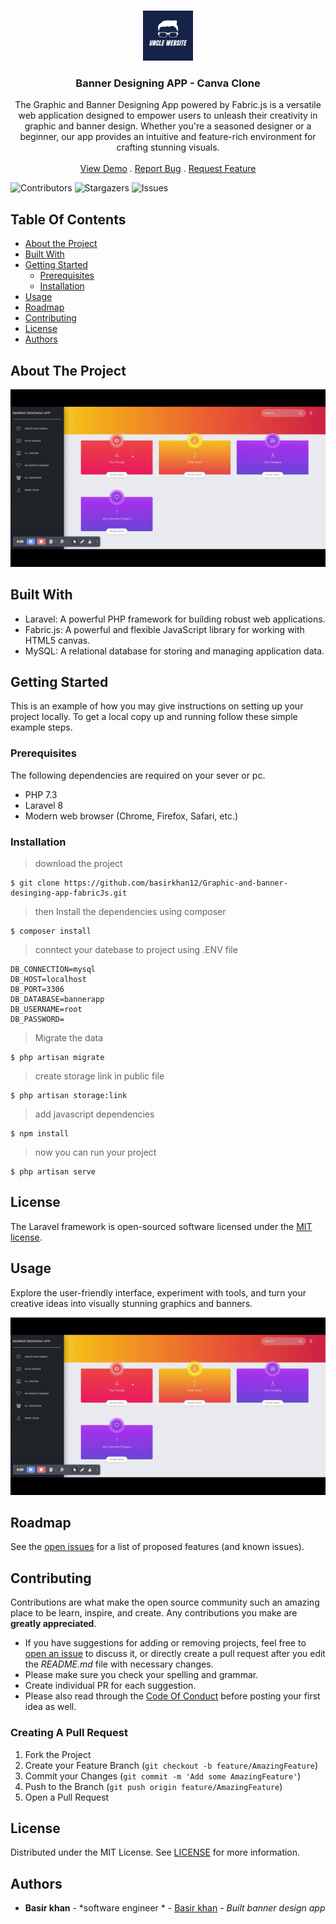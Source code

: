 <br/>
<p align="center">
  <a href="https://github.com/basirkhan12/Graphic-and-banner-designing-app-fabricjs">
    <img src="unclewebsite.png" alt="Logo" width="80" height="80">
  </a>

  <h3 align="center">Banner Designing APP - Canva Clone</h3>

  <p align="center">
    The Graphic and Banner Designing App powered by Fabric.js is a versatile web application designed to empower users to unleash their creativity in graphic and banner design. Whether you're a seasoned designer or a beginner, our app provides an intuitive and feature-rich environment for crafting stunning visuals.
    <br/>
    <br/>
    <a href="http://banner-designing.unclewebsite.com/">View Demo</a>
    .
    <a href="https://github.com/basirkhan12/Graphic-and-banner-designing-app-fabricjs/issues">Report Bug</a>
    .
    <a href="https://github.com/basirkhan12/Graphic-and-banner-designing-app-fabricjs/issues">Request Feature</a>
  </p>
</p>

![Contributors](https://img.shields.io/github/contributors/basirkhan12/Graphic-and-banner-designing-app-fabricjs?color=dark-green) ![Stargazers](https://img.shields.io/github/stars/basirkhan12/Graphic-and-banner-designing-app-fabricjs?style=social) ![Issues](https://img.shields.io/github/issues/basirkhan12/Graphic-and-banner-designing-app-fabricjs) 

## Table Of Contents

* [About the Project](#about-the-project)
* [Built With](#built-with)
* [Getting Started](#getting-started)
  * [Prerequisites](#prerequisites)
  * [Installation](#installation)
* [Usage](#usage)
* [Roadmap](#roadmap)
* [Contributing](#contributing)
* [License](#license)
* [Authors](#authors)

## About The Project

![Screen Shot](vdieo.gif)


## Built With

* Laravel: A powerful PHP framework for building robust web applications.
* Fabric.js: A powerful and flexible JavaScript library for working with HTML5 canvas.
* MySQL: A relational database for storing and managing application data.


## Getting Started

This is an example of how you may give instructions on setting up your project locally.
To get a local copy up and running follow these simple example steps.

### Prerequisites

The following dependencies  are required on your sever or pc.

* PHP 7.3
* Laravel 8
* Modern web browser (Chrome, Firefox, Safari, etc.)


### Installation

 > download the project
 ```
 $ git clone https://github.com/basirkhan12/Graphic-and-banner-desinging-app-fabricJs.git
 ```
 > then Install the dependencies using composer
 ```
$ composer install
 ```
> conntect your datebase to project using .ENV file 
 ```
DB_CONNECTION=mysql
DB_HOST=localhost
DB_PORT=3306
DB_DATABASE=bannerapp
DB_USERNAME=root
DB_PASSWORD=
 ```
 > Migrate the data 
 ```
 $ php artisan migrate
 ```
 >create storage link in public file
 ```
 $ php artisan storage:link
 ```

 >add javascript dependencies 
 ```
 $ npm install
 ```

 
 >now you can run your project 
 ```
 $ php artisan serve
 ```

## License

The Laravel framework is open-sourced software licensed under the [MIT license](https://opensource.org/licenses/MIT).


## Usage

Explore the user-friendly interface, experiment with tools, and turn your creative ideas into visually stunning graphics and banners.

![Your GIF](vdieo.gif)



## Roadmap

See the [open issues](https://github.com/basirkhan12/Graphic-and-banner-designing-app-fabricjs/issues) for a list of proposed features (and known issues).

## Contributing

Contributions are what make the open source community such an amazing place to be learn, inspire, and create. Any contributions you make are **greatly appreciated**.
* If you have suggestions for adding or removing projects, feel free to [open an issue](https://github.com/basirkhan12/Graphic-and-banner-designing-app-fabricjs/issues/new) to discuss it, or directly create a pull request after you edit the *README.md* file with necessary changes.
* Please make sure you check your spelling and grammar.
* Create individual PR for each suggestion.
* Please also read through the [Code Of Conduct](https://github.com/basirkhan12/Graphic-and-banner-designing-app-fabricjs/blob/main/CODE_OF_CONDUCT.md) before posting your first idea as well.

### Creating A Pull Request

1. Fork the Project
2. Create your Feature Branch (`git checkout -b feature/AmazingFeature`)
3. Commit your Changes (`git commit -m 'Add some AmazingFeature'`)
4. Push to the Branch (`git push origin feature/AmazingFeature`)
5. Open a Pull Request

## License

Distributed under the MIT License. See [LICENSE](https://github.com/basirkhan12/Graphic-and-banner-designing-app-fabricjs/blob/main/LICENSE.md) for more information.

## Authors

* **Basir khan** - *software engineer * - [Basir khan](https://github.com/basirkhan12/) - *Built banner design app*
